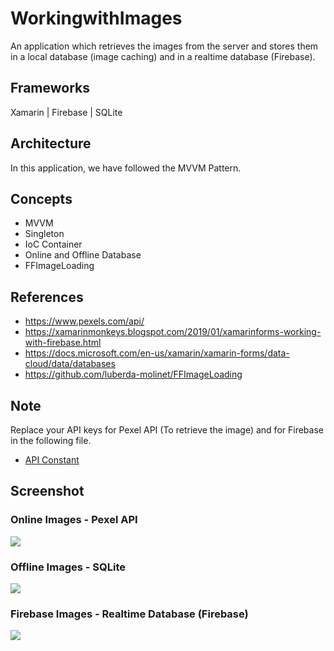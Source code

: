 # WorkingwithImages

An application which retrieves the images from the server and stores them in a local database (image caching) and in a realtime database (Firebase).

## Frameworks

Xamarin | Firebase | SQLite

## Architecture
In this application, we have followed the MVVM Pattern.

## Concepts

- MVVM
- Singleton
- IoC Container
- Online and Offline Database 
- FFImageLoading

## References

* https://www.pexels.com/api/
* https://xamarinmonkeys.blogspot.com/2019/01/xamarinforms-working-with-firebase.html
* https://docs.microsoft.com/en-us/xamarin/xamarin-forms/data-cloud/data/databases
* https://github.com/luberda-molinet/FFImageLoading

## Note

Replace your API keys for Pexel API (To retrieve the image) and for Firebase in the following file.

* [API Constant](https://github.com/dinesh4official/WorkingwithImages/blob/main/Regenesys/RegenesysCore/Constants/APIConstants.cs)

## Screenshot

### Online Images - Pexel API

<img src="https://github.com/dinesh4official/WorkingwithImages/blob/main/Screenshots/OnlineImages.jpeg">

### Offline Images - SQLite

<img src="https://github.com/dinesh4official/WorkingwithImages/blob/main/Screenshots/OfflineImages.jpeg">

### Firebase Images - Realtime Database (Firebase)

<img src="https://github.com/dinesh4official/WorkingwithImages/blob/main/Screenshots/FirebaseImages.jpeg">
